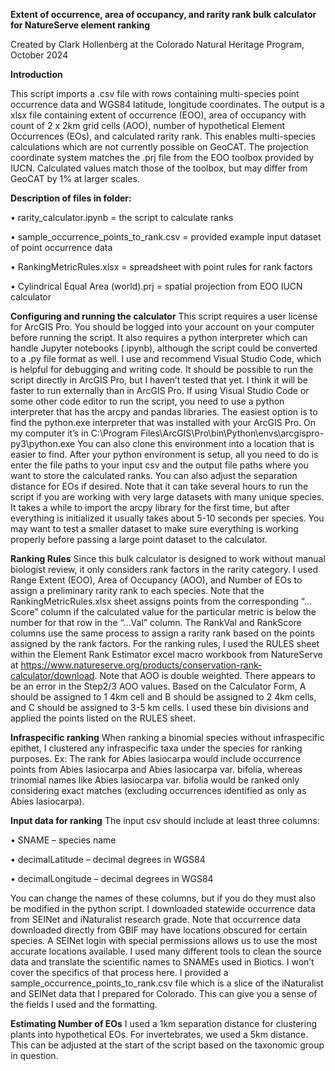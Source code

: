 **Extent of occurrence, area of occupancy, and rarity rank bulk calculator for NatureServe element ranking**

Created by Clark Hollenberg at the Colorado Natural Heritage Program, October 2024

**Introduction**

This script imports a .csv file with rows containing multi-species point occurrence data and WGS84 latitude, longitude coordinates. The output is a xlsx file containing extent of occurrence (EOO), area of occupancy with count of 2 x 2km grid cells (AOO), number of hypothetical Element Occurrences (EOs), and calculated rarity rank. This enables multi-species calculations which are not currently possible on GeoCAT. The projection coordinate system matches the .prj file from the EOO toolbox provided by IUCN. Calculated values match those of the toolbox, but may differ from GeoCAT by 1% at larger scales.

**Description of files in folder:**

•	rarity_calculator.ipynb = the script to calculate ranks

•	sample_occurrence_points_to_rank.csv = provided example input dataset of point occurrence data

•	RankingMetricRules.xlsx = spreadsheet with point rules for rank factors

•	Cylindrical Equal Area (world).prj  = spatial projection from EOO IUCN calculator

**Configuring and running the calculator**
This script requires a user license for ArcGIS Pro. You should be logged into your account on your computer before running the script. It also requires a python interpreter which can handle Jupyter notebooks (.ipynb), although the script could be converted to a .py file format as well. I use and recommend Visual Studio Code, which is helpful for debugging and writing code. It should be possible to run the script directly in ArcGIS Pro, but I haven’t tested that yet. I think it will be faster to run externally than in ArcGIS Pro. If using Visual Studio Code or some other code editor to run the script, you need to use a python interpreter that has the arcpy and pandas libraries. The easiest option is to find the python.exe interpreter that was installed with your ArcGIS Pro. On my computer it’s in C:\Program Files\ArcGIS\Pro\bin\Python\envs\arcgispro-py3\python.exe You can also clone this environment into a location that is easier to find.
After your python environment is setup, all you need to do is enter the file paths to your input csv and the output file paths where you want to store the calculated ranks. You can also adjust the separation distance for EOs if desired. Note that it can take several hours to run the script if you are working with very large datasets with many unique species. It takes a while to import the arcpy library for the first time, but after everything is initialized it usually takes about 5-10 seconds per species. You may want to test a smaller dataset to make sure everything is working properly before passing a large point dataset to the calculator.

**Ranking Rules**
Since this bulk calculator is designed to work without manual biologist review, it only considers rank factors in the rarity category. I used Range Extent (EOO), Area of Occupancy (AOO), and Number of EOs to assign a preliminary rarity rank to each species. Note that the RankingMetricRules.xlsx sheet assigns points from the corresponding “…Score” column if the calculated value for the particular metric is below the number for that row in the “…Val” column. The RankVal and RankScore columns use the same process to assign a rarity rank based on the points assigned by the rank factors. 
For the ranking rules, I used the RULES sheet within the Element Rank Estimator excel macro workbook from NatureServe at https://www.natureserve.org/products/conservation-rank-calculator/download. Note that AOO is double weighted. There appears to be an error in the Step2/3 AOO values. Based on the Calculator Form, A should be assigned to 1 4km cell and B should be assigned to 2 4km cells, and C should be assigned to 3-5 km cells. I used these bin divisions and applied the points listed on the RULES sheet.

**Infraspecific ranking**
When ranking a binomial species without infraspecific epithet, I clustered any infraspecific taxa under the species for ranking purposes. Ex: The rank for Abies lasiocarpa would include occurrence points from Abies lasiocarpa and Abies lasiocarpa var. bifolia, whereas trinomial names like Abies lasiocarpa var. bifolia would be ranked only considering exact matches (excluding occurrences identified as only as Abies lasiocarpa).

**Input data for ranking**
The input csv should include at least three columns:

•	SNAME – species name

•	decimalLatitude – decimal degrees in WGS84

•	decimalLongitude – decimal degrees in WGS84

You can change the names of these columns, but if you do they must also be modified in the python script.
I downloaded statewide occurrence data from SEINet and iNaturalist research grade. Note that occurrence data downloaded directly from GBIF may have locations obscured for certain species. A SEINet login with special permissions allows us to use the most accurate locations available. I used many different tools to clean the source data and translate the scientific names to SNAMEs used in Biotics. I won’t cover the specifics of that process here.
I provided a sample_occurrence_points_to_rank.csv file which is a slice of the iNaturalist and SEINet data that I prepared for Colorado. This can give you a sense of the fields I used and the formatting.

**Estimating Number of EOs**
I used a 1km separation distance for clustering plants into hypothetical EOs. For invertebrates, we used a 5km distance. This can be adjusted at the start of the script based on the taxonomic group in question.



